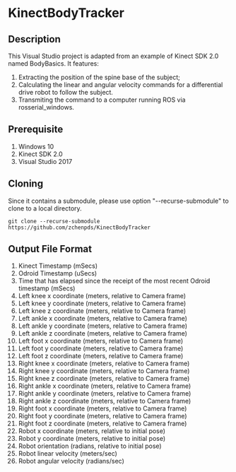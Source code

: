 # KinectBodyTracker

## Description
This Visual Studio project is adapted from an example of Kinect SDK 2.0 named BodyBasics. It features:
1. Extracting the position of the spine base of the subject;
1. Calculating the linear and angular velocity commands for a differential drive robot to follow the subject.
1. Transmiting the command to a computer running ROS via rosserial_windows.


## Prerequisite
1. Windows 10
1. Kinect SDK 2.0
1. Visual Studio 2017

## Cloning

Since it contains a submodule, please use option "--recurse-submodule" to clone to a local directory.
```
git clone --recurse-submodule https://github.com/zchenpds/KinectBodyTracker
```

## Output File Format
1. Kinect Timestamp (mSecs)
1. Odroid Timestamp (uSecs)
1. Time that has elapsed since the receipt of the most recent Odroid timestamp (mSecs)
1. Left knee x coordinate (meters, relative to Camera frame)
1. Left knee y coordinate (meters, relative to Camera frame)
1. Left knee z coordinate (meters, relative to Camera frame)
1. Left ankle x coordinate (meters, relative to Camera frame)
1. Left ankle y coordinate (meters, relative to Camera frame)
1. Left ankle z coordinate (meters, relative to Camera frame)
1. Left foot x coordinate (meters, relative to Camera frame)
1. Left foot y coordinate (meters, relative to Camera frame)
1. Left foot z coordinate (meters, relative to Camera frame)
1. Right knee x coordinate (meters, relative to Camera frame)
1. Right knee y coordinate (meters, relative to Camera frame)
1. Right knee z coordinate (meters, relative to Camera frame)
1. Right ankle x coordinate (meters, relative to Camera frame)
1. Right ankle y coordinate (meters, relative to Camera frame)
1. Right ankle z coordinate (meters, relative to Camera frame)
1. Right foot x coordinate (meters, relative to Camera frame)
1. Right foot y coordinate (meters, relative to Camera frame)
1. Right foot z coordinate (meters, relative to Camera frame)
1. Robot x coordinate (meters, relative to initial pose)
1. Robot y coordinate (meters, relative to initial pose)
1. Robot orientation (radians, relative to initial pose)
1. Robot linear velocity (meters/sec)
1. Robot angular velocity (radians/sec)